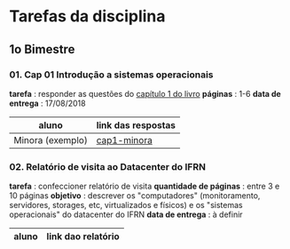 # Tarefas da disciplina

## 1o Bimestre

### 01. Cap 01 Introdução a sistemas operacionais

**tarefa** : responder as questões do [capítulo 1 do livro](http://wiki.inf.ufpr.br/maziero/lib/exe/fetch.php?media=so:so-exercicios.pdf)
**páginas** : 1-6
**data de entrega** : 17/08/2018

| aluno | link das respostas |
| --- | --- |
| Minora (exemplo) | [cap1-minora](cap1-minora) |



### 02. Relatório de visita ao Datacenter do IFRN

**tarefa** : confeccioner relatório de visita
**quantidade de páginas** : entre 3 e 10 páginas
**objetivo** : descrever os "computadores" (monitoramento, servidores, storages, etc, virtualizados e físicos) e os "sistemas operacionais" do datacenter do IFRN 
**data de entrega** : à definir

| aluno | link dao relatório |
| --- | --- |

